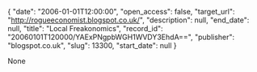 {
  "date": "2006-01-01T12:00:00", 
  "open_access": false, 
  "target_url": "http://rogueeconomist.blogspot.co.uk/", 
  "description": null, 
  "end_date": null, 
  "title": "Local Freakonomics", 
  "record_id": "20060101T120000/YAExPNgpbWGH1WVDY3EhdA==", 
  "publisher": "blogspot.co.uk", 
  "slug": 13300, 
  "start_date": null
}

None